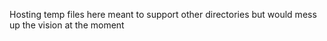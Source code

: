 Hosting temp files here meant to support other directories but would mess up the vision at the moment